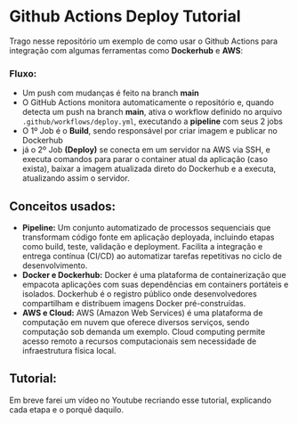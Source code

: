 # Github Actions Deploy Tutorial

Trago nesse repositório um exemplo de como usar o Github Actions para integração com algumas ferramentas como **Dockerhub** e **AWS**:

### Fluxo:
- Um push com mudanças é feito na branch **main**
- O GitHub Actions monitora automaticamente o repositório e, quando detecta um push na branch **main**, ativa o workflow definido no arquivo ```.github/workflows/deploy.yml```, executando a **pipeline** com  seus 2 jobs
- O 1º Job é o **Build**, sendo  responsável por criar imagem e publicar no Dockerhub
- já o 2º Job **(Deploy)** se conecta em um servidor na AWS via SSH, e executa comandos para parar o container atual da aplicação (caso exista), baixar a imagem atualizada direto do Dockerhub e a executa, atualizando assim o servidor.

## Conceitos usados:
- **Pipeline:** Um conjunto automatizado de processos sequenciais que transformam código fonte em aplicação deployada, incluindo etapas como build, teste, validação e deployment. Facilita a integração e entrega contínua (CI/CD) ao automatizar tarefas repetitivas no ciclo de desenvolvimento.
- **Docker e Dockerhub:** Docker é uma plataforma de containerização que empacota aplicações com suas dependências em containers portáteis e isolados. Dockerhub é o registro público onde desenvolvedores compartilham e distribuem imagens Docker pré-construídas.
- **AWS e Cloud:** AWS (Amazon Web Services) é uma plataforma de computação em nuvem que oferece diversos serviços, sendo computação sob demanda um exemplo. Cloud computing permite acesso remoto a recursos computacionais sem necessidade de infraestrutura física local.

## Tutorial:
Em breve farei um vídeo no Youtube recriando esse tutorial, explicando cada etapa e o porquê daquilo.